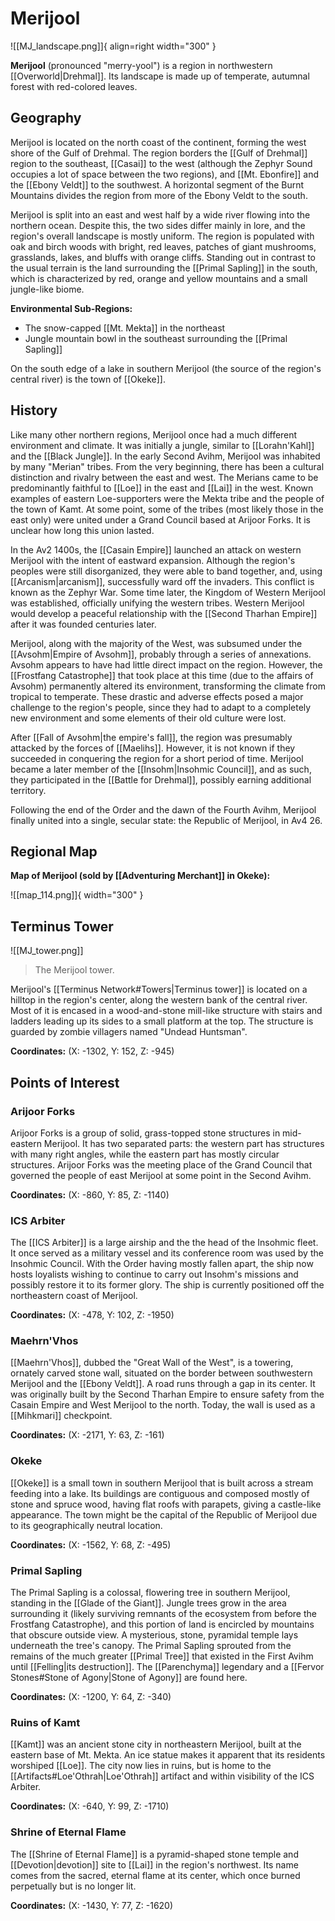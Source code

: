 # Merijool

![[MJ_landscape.png]]{ align=right width="300" }

**Merijool** (pronounced "merry-yool") is a region in northwestern [[Overworld|Drehmal]]. Its landscape is made up of temperate, autumnal forest with red-colored leaves.

## Geography

Merijool is located on the north coast of the continent, forming the west shore of the Gulf of Drehmal. The region borders the [[Gulf of Drehmal]] region to the southeast, [[Casai]] to the west (although the Zephyr Sound occupies a lot of space between the two regions), and [[Mt. Ebonfire]] and the [[Ebony Veldt]] to the southwest. A horizontal segment of the Burnt Mountains divides the region from more of the Ebony Veldt to the south.

Merijool is split into an east and west half by a wide river flowing into the northern ocean. Despite this, the two sides differ mainly in lore, and the region's overall landscape is mostly uniform. The region is populated with oak and birch woods with bright, red leaves, patches of giant mushrooms, grasslands, lakes, and bluffs with orange cliffs. Standing out in contrast to the usual terrain is the land surrounding the [[Primal Sapling]] in the south, which is characterized by red, orange and yellow mountains and a small jungle-like biome.

**Environmental Sub-Regions:**

- The snow-capped [[Mt. Mekta]] in the northeast <br>
- Jungle mountain bowl in the southeast surrounding the [[Primal Sapling]]

On the south edge of a lake in southern Merijool (the source of the region's central river) is the town of [[Okeke]].

## History

Like many other northern regions, Merijool once had a much different environment and climate. It was initially a jungle, similar to [[Lorahn'Kahl]] and the [[Black Jungle]]. In the early Second Avihm, Merijool was inhabited by many "Merian" tribes. From the very beginning, there has been a cultural distinction and rivalry between the east and west. The Merians came to be predominantly faithful to [[Loe]] in the east and [[Lai]] in the west. Known examples of eastern Loe-supporters were the Mekta tribe and the people of the town of Kamt. At some point, some of the tribes (most likely those in the east only) were united under a Grand Council based at Arijoor Forks. It is unclear how long this union lasted. 

In the Av2 1400s, the [[Casain Empire]] launched an attack on western Merijool with the intent of eastward expansion. Although the region's peoples were still disorganized, they were able to band together, and, using [[Arcanism|arcanism]], successfully ward off the invaders. This conflict is known as the Zephyr War. Some time later, the Kingdom of Western Merijool was established, officially unifying the western tribes. Western Merijool would develop a peaceful relationship with the [[Second Tharhan Empire]] after it was founded centuries later.

Merijool, along with the majority of the West, was subsumed under the [[Avsohm|Empire of Avsohm]], probably through a series of annexations. Avsohm appears to have had little direct impact on the region. However, the [[Frostfang Catastrophe]] that took place at this time (due to the affairs of Avsohm) permanently altered its environment, transforming the climate from tropical to temperate. These drastic and adverse effects posed a major challenge to the region's people, since they had to adapt to a completely new environment and some elements of their old culture were lost.

After [[Fall of Avsohm|the empire's fall]], the region was presumably attacked by the forces of [[Maelihs]]. However, it is not known if they succeeded in conquering the region for a short period of time. Merijool became a later member of the [[Insohm|Insohmic Council]], and as such, they participated in the [[Battle for Drehmal]], possibly earning additional territory. 

Following the end of the Order and the dawn of the Fourth Avihm, Merijool finally united into a single, secular state: the Republic of Merijool, in Av4 26.

## Regional Map

**Map of Merijool (sold by [[Adventuring Merchant]] in Okeke):**

![[map_114.png]]{ width="300" }

## Terminus Tower

![[MJ_tower.png]]
> The Merijool tower.

Merijool's [[Terminus Network#Towers|Terminus tower]] is located on a hilltop in the region's center, along the western bank of the central river. Most of it is encased in a wood-and-stone mill-like structure with stairs and ladders leading up its sides to a small platform at the top. The structure is guarded by zombie villagers named "Undead Huntsman".

**Coordinates:** (X: -1302, Y: 152, Z: -945)

## Points of Interest

### Arijoor Forks

Arijoor Forks is a group of solid, grass-topped stone structures in mid-eastern Merijool. It has two separated parts: the western part has structures with many right angles, while the eastern part has mostly circular structures. Arijoor Forks was the meeting place of the Grand Council that governed the people of east Merijool at some point in the Second Avihm.

**Coordinates:** (X: -860, Y: 85, Z: -1140)

### ICS Arbiter

The [[ICS Arbiter]] is a large airship and the the head of the Insohmic fleet. It once served as a military vessel and its conference room was used by the Insohmic Council. With the Order having mostly fallen apart, the ship now hosts loyalists wishing to continue to carry out Insohm's missions and possibly restore it to its former glory. The ship is currently positioned off the northeastern coast of Merijool.

**Coordinates:** (X: -478, Y: 102, Z: -1950)

### Maehrn'Vhos

[[Maehrn'Vhos]], dubbed the "Great Wall of the West", is a towering, ornately carved stone wall, situated on the border between southwestern Merijool and the [[Ebony Veldt]]. A road runs through a gap in its center. It was originally built by the Second Tharhan Empire to ensure safety from the Casain Empire and West Merijool to the north. Today, the wall is used as a [[Mihkmari]] checkpoint.

**Coordinates:** (X: -2171, Y: 63, Z: -161)

### Okeke

[[Okeke]] is a small town in southern Merijool that is built across a stream feeding into a lake. Its buildings are contiguous and composed mostly of stone and spruce wood, having flat roofs with parapets, giving a castle-like appearance. The town might be the capital of the Republic of Merijool due to its geographically neutral location.

**Coordinates:** (X: -1562, Y: 68, Z: -495)

### Primal Sapling

The Primal Sapling is a colossal, flowering tree in southern Merijool, standing in the [[Glade of the Giant]]. Jungle trees grow in the area surrounding it (likely surviving remnants of the ecosystem from before the Frostfang Catastrophe), and this portion of land is encircled by mountains that obscure outside view. A mysterious, stone, pyramidal temple lays underneath the tree's canopy. The Primal Sapling sprouted from the remains of the much greater [[Primal Tree]] that existed in the First Avihm until [[Felling|its destruction]]. The [[Parenchyma]] legendary and a [[Fervor Stones#Stone of Agony|Stone of Agony]] are found here.

**Coordinates:** (X: -1200, Y: 64, Z: -340)

### Ruins of Kamt

[[Kamt]] was an ancient stone city in northeastern Merijool, built at the eastern base of Mt. Mekta. An ice statue makes it apparent that its residents worshiped [[Loe]]. The city now lies in ruins, but is home to the [[Artifacts#Loe'Othrah|Loe'Othrah]] artifact and within visibility of the ICS Arbiter.

**Coordinates:** (X: -640, Y: 99, Z: -1710)

### Shrine of Eternal Flame

The [[Shrine of Eternal Flame]] is a pyramid-shaped stone temple and [[Devotion|devotion]] site to [[Lai]] in the region's northwest. Its name comes from the sacred, eternal flame at its center, which once burned perpetually but is no longer lit.

**Coordinates:** (X: -1430, Y: 77, Z: -1620)
